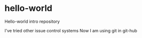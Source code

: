 # hello-world
Hello-world intro repository

I've tried other issue control systems
Now I am using git in git-hub
